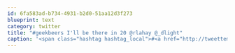 ```yaml
---
id: 6fa583ad-b734-4931-b2d0-51aa12d3f273
blueprint: text
category: twitter
title: "#geekbeers I'll be there in 20 @rlahay @_dlight"
caption: '<span class="hashtag hashtag_local">#<a href="http://tweettemp.darylchymko.ca/?tag=geekbeers">geekbeers</a> I''ll be there in 20 <span class="username username_linked">@<a href="https://twitter.com/rlahay" title="Ryan Lahay">rlahay</a></span> <span class="username username_linked">@<a href="https://twitter.com/_dlight" title="Битюцкий Корнилий">_dlight</a></span>'
---
```

